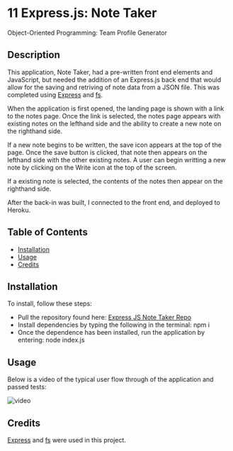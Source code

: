 # 11 Express.js: Note Taker
Object-Oriented Programming: Team Profile Generator


## Description

This application, Note Taker, had a pre-written front end elements and JavaScript, but needed the addition of an Express.js back end that would allow for the saving and retriving of note data from a JSON file. This was completed using [Express](https://expressjs.com/) and [fs](https://nodejs.org/api/fs.html).

When the application is first opened, the landing page is shown with a link to the notes page. Once the link is selected, the notes page appears with existing notes on the lefthand side and the ability to create a new note on the righthand side. 

If a new note begins to be written, the save icon appears at the top of the page. Once the save button is clicked, that note then appears on the lefthand side with the other existing notes. A user can begin writting a new note by clicking on the Write icon at the top of the screen.

If a existing note is selected, the contents of the notes then appear on the righthand side.

After the back-in was built, I connected to the front end, and deployed to Heroku.

## Table of Contents

* [Installation](#installation)
* [Usage](#usage)
* [Credits](#credits)


## Installation

To install, follow these steps:

* Pull the repository found here: [Express JS Note Taker Repo](https://github.com/JackieHodges/ExpressJsNoteTaker)
* Install dependencies by typing the following in the terminal: npm i
* Once the dependence has been installed, run the application by entering: node index.js  


## Usage

Below is a video of the typical user flow through of the application and passed tests:

![video](Assets/walkthru.gif)



## Credits

[Express](https://expressjs.com/) and [fs](https://nodejs.org/api/fs.html) were used in this project. 